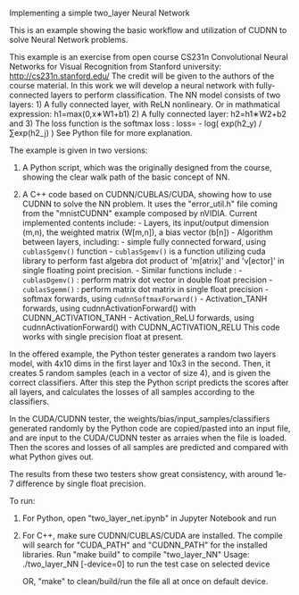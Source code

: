 Implementing a simple two_layer Neural Network

This is an example showing the basic workflow and utilization of CUDNN to solve Neural Network problems.

This example is an exercise from open course CS231n Convolutional Neural Networks for Visual Recognition from Stanford university: http://cs231n.stanford.edu/
The credit will be given to the authors of the course material.
In this work we will develop a neural network with fully-connected layers to perform classification.
The NN model consists of two layers: 
     1) A fully connected layer, with ReLN nonlineary. Or in mathmatical expression:
          h1=max(0,x∗W1+b1)
     2) A fully connected layer:
          h2=h1∗W2+b2
and 
     3) The loss function is the softmax loss :
          loss= - log( exp(h2_y) / ∑exp(h2_j) )
See Python file for more explanation.


The example is given in two versions:
1) A Python script, which was the originally designed from the course, showing the clear walk path of the basic concept of NN.

2) A C++ code based on CUDNN/CUBLAS/CUDA, showing how to use CUDNN to solve the NN problem.
     It uses the "error_util.h" file coming from the "mnistCUDNN" example composed by nVIDIA.
     Current implemented contents include:
          - Layers, its input/output dimension (m,n), the weighted matrix (W[m,n]), a bias vector (b[n])
          - Algorithm between layers, including:
               - simple fully connected forward, using `cublasSgemv()` function
                         - `cublasSgemv()` is a function utilizing cuda library to perform fast algebra dot product 
                           of 'm[atrix]' and 'v[ector]' in single floating point precision.
                         - Similar functions include :
                              - `cublasDgemv()` : perform matrix dot vector in double float precision
                              - `cublasSgemm()` : perform matrix dot matrix in single float precision
               - softmax forwards, using `cudnnSoftmaxForward()`
               - Activation_TANH forwards, using cudnnActivationForward() with CUDNN_ACTIVATION_TANH
               - Activation_ReLU forwards, using cudnnActivationForward() with CUDNN_ACTIVATION_RELU
     This code works with single precision float at present.

In the offered example, the Python tester generates a random two layers model, with 4x10 dims in the first layer and 10x3 in the second. 
Then, it creates 5 random samples (each in a vector of size 4), and is given the correct classifiers. 
After this step the Python script predicts the scores after all layers, and calculates the losses of all samples according to the classifiers.

In the CUDA/CUDNN tester, the weights/bias/input_samples/classifiers generated randomly by the Python code are copied/pasted into an input file, 
and are input to the CUDA/CUDNN tester as arraies when the file is loaded. 
Then the scores and losses of all samples are predicted and compared with what Python gives out.

The results from these two testers show great consistency, with around  1e-7 difference by single float precision.


     
     
     
To run:
1) For Python, open "two_layer_net.ipynb" in Jupyter Notebook and run
2) For C++, make sure CUDNN/CUBLAS/CUDA are installed. The compile will search for "CUDA_PATH" and "CUDNN_PATH" for the installed libraries.
     Run "make build" to compile "two_layer_NN"
     Usage: ./two_layer_NN  [-device=0]   to run the test case on selected device
     
     OR, "make" to clean/build/run the file all at once on default device.
